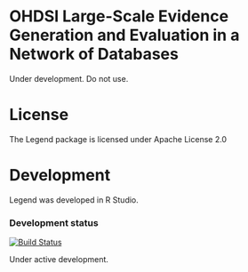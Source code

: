 OHDSI Large-Scale Evidence Generation and Evaluation in a Network of Databases
==============================================================================

Under development. Do not use.

License
=======
The Legend package is licensed under Apache License 2.0

Development
===========
Legend was developed in R Studio.

### Development status

[![Build Status](https://travis-ci.org/OHDSI/Legend.svg?branch=master)](https://travis-ci.org/OHDSI/Legend)

Under active development.

